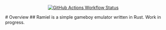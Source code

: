 <p align="center">
  <a href="https://github.com/Zaki0xFF/Ramiel/actions/workflows/rust.yml">
	  <img alt="GitHub Actions Workflow Status" src="https://img.shields.io/github/actions/workflow/status/Zaki0xFF/Ramiel/rust.yml?style=for-the-badge&labelColor=%234C9ED9%20&color=%235E4B8A">
  </a>
</p>
# Overview
## Ramiel is a simple gameboy emulator written in Rust. Work in progress.
